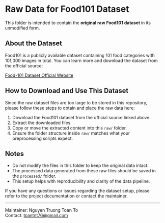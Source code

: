 # Raw Data for Food101 Dataset

This folder is intended to contain the **original raw Food101 dataset** in its unmodified form.

## About the Dataset
Food101 is a publicly available dataset containing 101 food categories with 101,000 images in total. You can learn more and download the dataset from the official source:

[Food-101 Dataset Official Website](https://data.vision.ee.ethz.ch/cvl/datasets_extra/food-101/)

## How to Download and Use This Dataset
Since the raw dataset files are too large to be stored in this repository, please follow these steps to obtain and place the raw data here:

1. Download the Food101 dataset from the official source linked above.
2. Extract the downloaded files.
3. Copy or move the extracted content into this `raw/` folder.
4. Ensure the folder structure inside `raw/` matches what your preprocessing scripts expect.

## Notes
- Do not modify the files in this folder to keep the original data intact.
- The processed data generated from these raw files should be saved in the `processed/` folder.
- This setup helps with reproducibility and clarity of the data pipeline.

If you have any questions or issues regarding the dataset setup, please refer to the project documentation or contact the maintainer.

---
Maintainer: Nguyen Truong Toan To  
Contact: toantnt76@gmail.com
